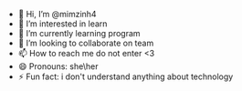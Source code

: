 - 👋 Hi, I’m @mimzinh4
- 👀 I’m interested in learn
- 🌱 I’m currently learning program
- 💞️ I’m looking to collaborate on team
- 📫 How to reach me do not enter <3
- 😄 Pronouns: she\her
- ⚡ Fun fact: i don't understand anything about technology

<!---
mimzinh4/mimzinh4 is a ✨ special ✨ repository because its `README.md` (this file) appears on your GitHub profile.
You can click the Preview link to take a look at your changes.
--->
